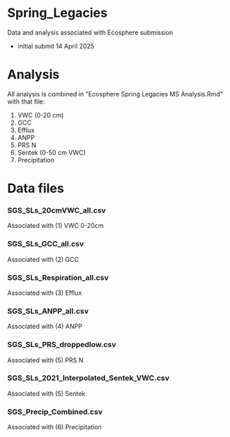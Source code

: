 # Spring_Legacies
Data and analysis associated with Ecosphere submission
- initial submit 14 April 2025

# Analysis 
All analysis is combined in "Ecosphere Spring Legacies MS Analysis.Rmd"
with that file: 
1. VWC (0-20 cm)
2. GCC
3. Efflux
4. ANPP
5. PRS N
6. Sentek (0-50 cm VWC)
7. Precipitation 

# Data files
### SGS_SLs_20cmVWC_all.csv
Associated with (1) VWC 0-20cm

### SGS_SLs_GCC_all.csv
Associated with (2) GCC

### SGS_SLs_Respiration_all.csv
Associated with (3) Efflux

### SGS_SLs_ANPP_all.csv
Associated with (4) ANPP

### SGS_SLs_PRS_droppedlow.csv
Associated with (5) PRS N

### SGS_SLs_2021_Interpolated_Sentek_VWC.csv
Associated with (5) Sentek

### SGS_Precip_Combined.csv
Associated with (6) Precipitation 




